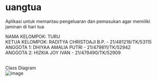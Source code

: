 # uangtua
Aplikasi untuk memantau pengeluaran dan pemasukan agar memiliki jaminan di hari tua

NAMA  KELOMPOK: TURU
<br>KETUA KELOMPOK: RADITYA CHRISTOAJI B.P. - 21/481218/TK/53115
<br>ANGGOTA 1: DHIYAA AMALIA PUTRI - 21/479811/TK/52942
<br>ANGGOTA 2: HIZKIA JOY IVAN - 21/479490/TK/52909

<br>Class Diagram
<br>![image](https://github.com/HizkiaJoyIvan/uangtua/assets/73729671/b0d1370e-97e1-425c-8540-395dc54838fb)
